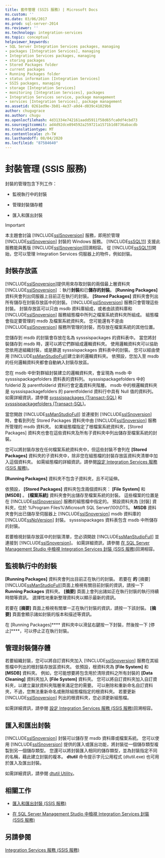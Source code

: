 ```yaml
---
title: 套件管理 (SSIS 服務) | Microsoft Docs
ms.custom: ''
ms.date: 03/06/2017
ms.prod: sql-server-2014
ms.reviewer: ''
ms.technology: integration-services
ms.topic: conceptual
helpviewer_keywords:
- SQL Server Integration Services packages, managing
- packages [Integration Services], managing
- Integration Services packages, managing
- storing packages
- Stored Packages folder
- current packages
- Running Packages folder
- status information [Integration Services]
- SSIS packages, managing
- storage [Integration Services]
- monitoring [Integration Services], packages
- Integration Services service, package management
- services [Integration Services], package management
ms.assetid: 0261ed9e-3b01-4e37-a9d4-d039c41029b6
author: chugugrace
ms.author: chugu
ms.openlocfilehash: 4d31334e742161aadd5911f58d65fca0df4cbd73
ms.sourcegitcommit: ad4d92dce894592a259721a1571b1d8736abacdb
ms.translationtype: MT
ms.contentlocale: zh-TW
ms.lasthandoff: 08/04/2020
ms.locfileid: "87584640"
---
```

# <a name="package-management-ssis-service"></a>封裝管理 (SSIS 服務)
  封裝的管理包含下列工作：  
  
-   監視執行中的封裝  
  
-   管理封裝儲存體  
  
-   匯入和匯出封裝  
  
> [!IMPORTANT]  
>  本主題會討論 [!INCLUDE[ssISnoversion](../../includes/ssisnoversion-md.md)] 服務，即用於管理 [!INCLUDE[ssISnoversion](../../includes/ssisnoversion-md.md)] 封裝的 Windows 服務。 [!INCLUDE[ssSQL11](../../includes/sssql11-md.md)] 支援此服務能與舊版 [!INCLUDE[ssISnoversion](../../includes/ssisnoversion-md.md)]回溯相容。 從 [!INCLUDE[ssSQL11](../../includes/sssql11-md.md)]開始，您可以管理 Integration Services 伺服器上的物件，例如封裝。  
  
## <a name="package-store"></a>封裝存放區  
 [!INCLUDE[ssISnoversion](../../includes/ssisnoversion-md.md)]提供用來存取封裝的兩個最上層資料夾 [!INCLUDE[ssISnoversion](../../includes/ssisnoversion-md.md)] ：執行**封裝**和已**儲存的封裝**。 **[Running Packages]** 資料夾會列出伺服器上目前正在執行的封裝。 **[Stored Packages]** 資料夾會列出所有儲存在封裝存放區中的封裝。 [!INCLUDE[ssISnoversion](../../includes/ssisnoversion-md.md)] 服務只會管理這些封裝。 封裝存放區可以只由 msdb 資料庫組成，或者由該資料庫和 [!INCLUDE[ssISnoversion](../../includes/ssisnoversion-md.md)] 服務組態檔中所列之檔案系統資料夾所組成。 組態檔會指定要管理的 msdb 及檔案系統資料夾。 您可能還有不是由 [!INCLUDE[ssISnoversion](../../includes/ssisnoversion-md.md)] 服務所管理的封裝，而存放在檔案系統的其他位置。  
  
 您儲存到 msdb 的封裝會存放在名為 sysssispackages 的資料表中。 當您將封裝儲存到 msdb 時，還可以將它們群組成邏輯資料夾。 使用邏輯資料夾可以協助您依用途組織封裝，或是篩選 sysssispackages 資料表中的封裝。 您可以經由使用 [!INCLUDE[ssManStudioFull](../../includes/ssmanstudiofull-md.md)]建立新的邏輯資料夾。 依預設，您加入至 msdb 的任何邏輯資料夾都會自動納入封裝存放區。  
  
 您在 msdb 中針對群組封裝建立的邏輯資料夾，會呈現為 msdb 中 sysssispackagefolders 資料表的資料列。 sysssispackagefolders 中的 folderid 及 parentfolderid 資料行會定義資料夾階層。 msdb 中的根邏輯資料夾是 sysssispackagefolders 的 parentfolderid 資料行中具有 Null 值的資料列。 如需詳細資訊，請參閱 [sysssispackages &#40;Transact-SQL&#41;](/sql/relational-databases/system-tables/sysssispackages-transact-sql) 和 [sysssispackagefolders &#40;Transact-SQL&#41;](/sql/relational-databases/system-tables/sysssispackagefolders-transact-sql)。  
  
 當您開啟 [!INCLUDE[ssManStudioFull](../../includes/ssmanstudiofull-md.md)] 並連接到 [!INCLUDE[ssISnoversion](../../includes/ssisnoversion-md.md)]時，會看到列在 Stored Packages 資料夾中由 [!INCLUDE[ssISnoversion](../../includes/ssisnoversion-md.md)] 服務所管理的 msdb 資料夾。 如果組態檔指定了根檔案系統資料夾，[Stored Packages] 資料夾也會在這些資料夾及所有子資料夾中列出儲存至檔案系統的封裝。  
  
 您可以將封裝存放在任何檔案系統資料夾中，但這些封裝不會列在 **[Stored Packages]** 資料夾的子資料夾中，除非您在組態檔的封裝存放區資料夾清單中加入這個資料夾。 如需組態檔的詳細資訊，請參閱[設定 Integration Services 服務 &#40;SSIS 服務&#41;](integration-services-service-ssis-service.md)。  
  
 **[Running Packages]** 資料夾不包含子資料夾，且不可延伸。  
  
 依預設， **[Stored Packages]** 資料夾包含兩個資料夾： **[File System]** 和 **[MSDB]** 。 **[檔案系統]** 資料夾會列出儲存至檔案系統的封裝。 這些檔案的位置是在 [!INCLUDE[ssISnoversion](../../includes/ssisnoversion-md.md)] 服務的組態檔中指定的。 預設資料夾為 [封裝] 資料夾，位於 %Program Files%\Microsoft SQL Server\100\DTS。 **MSDB** 資料夾會列出已儲存至伺服器上 [!INCLUDE[ssISnoversion](../../includes/ssisnoversion-md.md)] msdb 資料庫的 [!INCLUDE[ssNoVersion](../../includes/ssnoversion-md.md)] 封裝。 sysssispackages 資料表包含 msdb 中所儲存的封裝。  
  
 若要檢視封裝存放區中的封裝清單，您必須開啟 [!INCLUDE[ssManStudioFull](../../includes/ssmanstudiofull-md.md)] 並連接到 [!INCLUDE[ssISnoversion](../../includes/ssisnoversion-md.md)]。 如需詳細資訊，請參閱 [在 SQL Server Management Studio 中檢視 Integration Services 封裝 &#40;SSIS 服務&#41;](../view-integration-services-packages-in-sql-server-management-studio-ssis-service.md)回溯相容。  
  
## <a name="monitoring-running-packages"></a>監視執行中的封裝  
 **[Running Packages]** 資料夾會列出目前正在執行的封裝。 若要在 **的** [摘要] [!INCLUDE[ssManStudioFull](../../includes/ssmanstudiofull-md.md)]頁面上檢視有關目前封裝的資訊，請按一下 **Running Packages** 資料夾。 **[摘要]** 頁面上會列出諸如正在執行封裝的執行持續時間等資訊。 選擇性地重新整理資料夾以顯示最新的資訊。  
  
 若要在 **[摘要]** 頁面上檢視有關單一正在執行封裝的資訊，請按一下該封裝。 **[摘要]** 頁面會顯示諸如封裝的版本和描述等資訊。  
  
 在 [Running Packages]**** 資料夾中以滑鼠右鍵按一下封裝，然後按一下 [停止]****，可以停止正在執行封裝。  
  
## <a name="managing-package-storage"></a>管理封裝儲存體  
 若要組織封裝，您可以將自訂資料夾加入 [!INCLUDE[ssISnoversion](../../includes/ssisnoversion-md.md)] 服務在其組態檔中列出的根封裝存放區資料夾。 依預設，根資料夾為 **[File System]** 和 **[MSDB]** 資料夾。 例如，您可能想要將包含用於清除資料之所有封裝的 **[Data Cleaning]** 資料夾加入 **[File System]** 資料夾。 您可以將自訂資料夾加入自訂資料夾，以建立巢狀資料夾階層來滿足您的需要。 可以刪除和重新命名自訂資料夾，不過，您無法重新命名或刪除組態檔指定的根資料夾。 若要更新 [!INCLUDE[ssISnoversion](../../includes/ssisnoversion-md.md)] 列出的根資料夾，您必須更新組態檔。  
  
 如需詳細資訊，請參閱 [設定 Integration Services 服務 &#40;SSIS 服務&#41;](../configuring-the-integration-services-service-ssis-service.md)回溯相容。  
  
## <a name="importing-and-exporting-packages"></a>匯入和匯出封裝  
 [!INCLUDE[ssISnoversion](../../includes/ssisnoversion-md.md)] 封裝可以儲存至 msdb 資料庫或檔案系統。 您可以使用 [!INCLUDE[ssISnoversion](../../includes/ssisnoversion-md.md)] 提供的匯入或匯出功能，將封裝從一個儲存類型複製到另一個儲存類型。 您還可以將封裝匯入相同的儲存類型，並為封裝指定不同的名稱，藉此建立封裝的複本。 **dtutil** 命令提示字元公用程式 (dtutil.exe) 也可用於匯入及匯出封裝。  
  
 如需詳細資訊，請參閱 [dtutil Utility](../dtutil-utility.md)。  
  
## <a name="related-tasks"></a>相關工作  
  
-   [匯入和匯出封裝 &#40;SSIS 服務&#41;](../import-and-export-packages-ssis-service.md)  
  
-   [在 SQL Server Management Studio 中檢視 Integration Services 封裝 &#40;SSIS 服務&#41;](../view-integration-services-packages-in-sql-server-management-studio-ssis-service.md)  
  
## <a name="see-also"></a>另請參閱  
 [Integration Services 服務 &#40;SSIS 服務&#41;](integration-services-service-ssis-service.md)  
  
  
